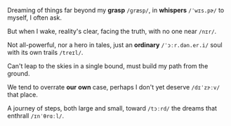 Dreaming of things far beyond my **grasp** `/ɡræsp/`, in **whispers** `/ˈwɪs.pɚ/` to myself, I often ask.


But when I wake, reality's clear, facing the truth, with no one near `/nɪr/`.


Not all-powerful, nor a hero in tales, just an **ordinary** `/ˈɔːr.dən.er.i/` soul with its own trails `/treɪl/`.

Can't leap to the skies in a single bound, must build my path from the ground.


We tend to overrate **our** **own** case, perhaps I don't yet deserve `/dɪˈzɝːv/` that place.

A journey of steps, both large and small, toward `/tɔːrd/` the dreams that enthrall `/ɪnˈθrɑːl/`.